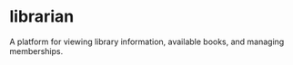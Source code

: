 # librarian

A platform for viewing library information, available books, and managing memberships.
